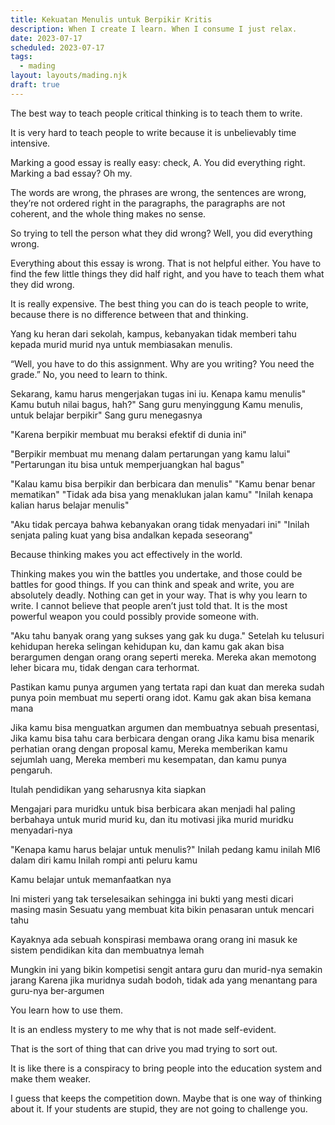 ```yaml
---
title: Kekuatan Menulis untuk Berpikir Kritis
description: When I create I learn. When I consume I just relax.
date: 2023-07-17
scheduled: 2023-07-17
tags:
  - mading
layout: layouts/mading.njk
draft: true
---
```


The best way to teach people critical thinking is to teach them to write.

It is very hard to teach people to write because it is unbelievably time intensive.

Marking a good essay is really easy: check, A. You did everything right. Marking a bad essay? Oh my.

The words are wrong, the phrases are wrong, the sentences are wrong, they’re not ordered right in the paragraphs, the paragraphs are not coherent, and the whole thing makes no sense.

So trying to tell the person what they did wrong? Well, you did everything wrong.

Everything about this essay is wrong. That is not helpful either. You have to find the few little things they did half right, and you have to teach them what they did wrong.

It is really expensive. The best thing you can do is teach people to write, because there is no difference between that and thinking.

Yang ku heran dari sekolah, kampus, kebanyakan tidak memberi tahu kepada murid murid nya untuk membiasakan menulis.

“Well, you have to do this assignment. Why are you writing? You need the grade.”
No, you need to learn to think.

Sekarang, kamu harus mengerjakan tugas ini iu.
Kenapa kamu menulis"
Kamu butuh nilai bagus, hah?" Sang guru menyinggung
Kamu menulis, untuk belajar berpikir" Sang guru menegasnya

"Karena berpikir membuat mu beraksi efektif di dunia ini"

"Berpikir membuat mu menang dalam pertarungan yang kamu lalui"
"Pertarungan itu bisa untuk memperjuangkan hal bagus"

"Kalau kamu bisa berpikir dan berbicara dan menulis"
"Kamu benar benar mematikan"
"Tidak ada bisa yang menaklukan jalan kamu"
"Inilah kenapa kalian harus belajar menulis"

"Aku tidak percaya bahwa kebanyakan orang tidak menyadari ini"
"Inilah senjata paling kuat yang bisa andalkan kepada seseorang"

Because thinking makes you act effectively in the world.

Thinking makes you win the battles you undertake, and those could be battles for good things. If you can think and speak and write, you are absolutely deadly. Nothing can get in your way. That is why you learn to write. I cannot believe that people aren’t just told that. It is the most powerful weapon you could possibly provide someone with.


"Aku tahu banyak orang yang sukses yang gak ku duga."
Setelah ku telusuri kehidupan hereka selingan kehidupan ku, dan kamu gak akan bisa berargumen dengan orang orang seperti mereka.
Mereka akan memotong leher bicara mu, tidak dengan cara terhormat.

Pastikan kamu punya argumen yang tertata rapi dan kuat dan mereka sudah punya poin membuat mu seperti orang idot.
Kamu gak akan bisa kemana mana

Jika kamu bisa menguatkan argumen dan membuatnya sebuah presentasi,
Jika kamu bisa tahu cara berbicara dengan orang
Jika kamu bisa menarik perhatian orang dengan proposal kamu,
Mereka memberikan kamu sejumlah uang,
Mereka memberi mu kesempatan,
dan kamu punya pengaruh.

Itulah pendidikan yang seharusnya kita siapkan

Mengajari para muridku untuk bisa berbicara akan menjadi hal paling berbahaya untuk murid murid ku, dan itu motivasi jika murid muridku menyadari-nya

"Kenapa kamu harus belajar untuk menulis?"
Inilah pedang kamu
inilah MI6 dalam diri kamu
Inilah rompi anti peluru kamu

Kamu belajar untuk memanfaatkan nya

Ini misteri yang tak terselesaikan sehingga ini bukti yang mesti dicari masing masin
Sesuatu yang membuat kita bikin penasaran untuk mencari tahu

Kayaknya ada sebuah konspirasi membawa orang orang ini masuk ke sistem pendidikan kita
dan membuatnya lemah

Mungkin ini yang bikin kompetisi sengit antara guru dan murid-nya semakin jarang
Karena jika muridnya sudah bodoh,
tidak ada yang menantang para guru-nya
ber-argumen


You learn how to use them.

It is an endless mystery to me why that is not made self-evident.

That is the sort of thing that can drive you mad trying to sort out.

It is like there is a conspiracy to bring people into the education system and make them weaker.

I guess that keeps the competition down. Maybe that is one way of thinking about it. If your students are stupid, they are not going to challenge you.
